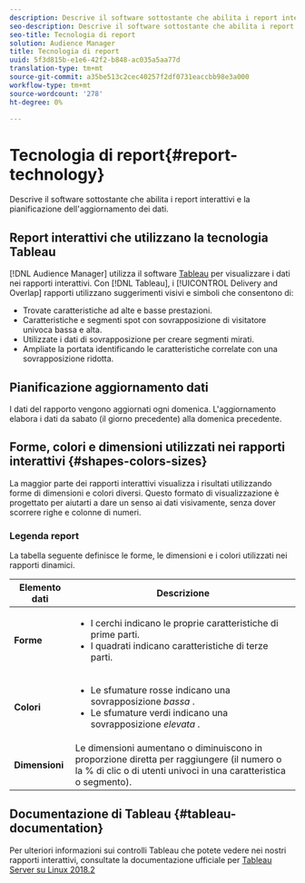 ```yaml
---
description: Descrive il software sottostante che abilita i report interattivi e la pianificazione dell'aggiornamento dei dati.
seo-description: Descrive il software sottostante che abilita i report interattivi e la pianificazione dell'aggiornamento dei dati.
seo-title: Tecnologia di report
solution: Audience Manager
title: Tecnologia di report
uuid: 5f3d815b-e1e6-42f2-b848-ac035a5aa77d
translation-type: tm+mt
source-git-commit: a35be513c2cec40257f2df0731eaccbb98e3a000
workflow-type: tm+mt
source-wordcount: '278'
ht-degree: 0%

---
```



# Tecnologia di report{#report-technology}

Descrive il software sottostante che abilita i report interattivi e la pianificazione dell&#39;aggiornamento dei dati.

<!-- 

c_report_technology.xml

 -->

## Report interattivi che utilizzano la tecnologia Tableau

[!DNL Audience Manager] utilizza il software [Tableau](https://www.tableausoftware.com/) per visualizzare i dati nei rapporti interattivi. Con [!DNL Tableau], i [!UICONTROL Delivery and Overlap] rapporti utilizzano suggerimenti visivi e simboli che consentono di:

* Trovate caratteristiche ad alte e basse prestazioni.
* Caratteristiche e segmenti spot con sovrapposizione di visitatore univoca bassa e alta.
* Utilizzate i dati di sovrapposizione per creare segmenti mirati.
* Ampliate la portata identificando le caratteristiche correlate con una sovrapposizione ridotta.

## Pianificazione aggiornamento dati

I dati del rapporto vengono aggiornati ogni domenica. L&#39;aggiornamento elabora i dati da sabato (il giorno precedente) alla domenica precedente.

## Forme, colori e dimensioni utilizzati nei rapporti interattivi {#shapes-colors-sizes}

La maggior parte dei rapporti interattivi visualizza i risultati utilizzando forme di dimensioni e colori diversi. Questo formato di visualizzazione è progettato per aiutarti a dare un senso ai dati visivamente, senza dover scorrere righe e colonne di numeri.

<!-- 

r_legend.xml

 -->

### Legenda report

La tabella seguente definisce le forme, le dimensioni e i colori utilizzati nei rapporti dinamici.

<table id="table_EC180A96E3784FC6B81FCFB546C4A3FA"> 
 <thead> 
  <tr> 
   <th colname="col1" class="entry"> Elemento dati </th> 
   <th colname="col2" class="entry"> Descrizione </th> 
  </tr> 
 </thead>
 <tbody> 
  <tr> 
   <td colname="col1"> <b>Forme</b> </td> 
   <td colname="col2"> 
    <ul id="ul_076773ABD0BB4CE6834ACFA8B3D6AC2E"> 
     <li id="li_BBAB37A6EC1549B48C0E4D3BFAF7062C">I cerchi indicano le proprie caratteristiche di prime parti. </li> 
     <li id="li_371331AE984A4A999CE0596EA13987E0">I quadrati indicano caratteristiche di terze parti. </li> 
    </ul> </td> 
  </tr> 
  <tr> 
   <td colname="col1"> <b>Colori</b> </td> 
   <td colname="col2"> 
    <ul id="ul_F5D243297F0C4E5A8EDCBD28A548869E"> 
     <li id="li_332EB873A35440E6BB6093E36A0FAC3D">Le sfumature rosse indicano una sovrapposizione <i>bassa</i> . </li> 
     <li id="li_29DFDB1218DF4069B5DCFF841D48EF56">Le sfumature verdi indicano una sovrapposizione <i>elevata</i> . </li> 
    </ul> </td> 
  </tr> 
  <tr> 
   <td colname="col1"> <b>Dimensioni</b> </td> 
   <td colname="col2"> Le dimensioni aumentano o diminuiscono in proporzione diretta per raggiungere (il numero o la % di clic o di utenti univoci in una caratteristica o segmento). </td> 
  </tr> 
 </tbody> 
</table>

## Documentazione di Tableau {#tableau-documentation}

Per ulteriori informazioni sui controlli Tableau che potete vedere nei nostri rapporti interattivi, consultate la documentazione ufficiale per [Tableau Server su Linux 2018.2](https://help.tableau.com/v2018.2/server-linux/en-us/get_started_server.htm.)
